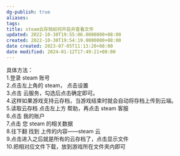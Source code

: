 ```yaml
---
dg-publish: true
aliases: 
tags: 
title: steam云存档如何开启并查看文件
updated: 2022-10-30T19:55:06.0000000+08:00
created: 2022-10-30T19:54:19.0000000+08:00
date created: 2023-07-05T11:13:20+08:00
date modified: 2024-01-12T17:49:21+08:00
---
```


具体方法：  
1.登录 steam 账号  
2.点击左上角的 steam， 点击设置  
3.点击 云服务，勾选后点击确定即可。  
4.这样如果游戏支持云存档，当游戏结束时就会自动将存档上传到云端。  
5.读取云存档 点击左上方 帮助，再点击 steam 客服  
6.点击 我的账户  
7.点击 您 steam 的相关数据  
8.往下翻 找到 上传的内容——steam 云  
9.点击进入之后就是所有的云存档了，点击显示文件  
10.把相对应文件下载，放到游戏所在文件夹内即可
